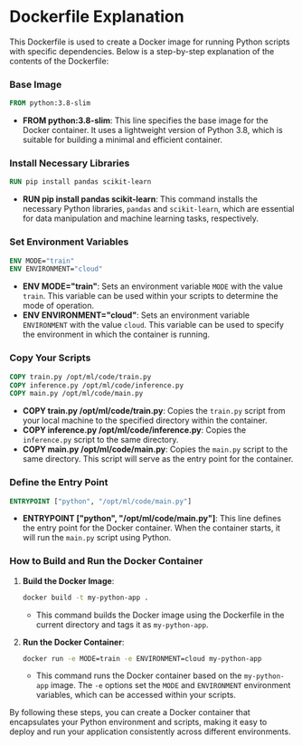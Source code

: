 # Dockerfile Explanation

This Dockerfile is used to create a Docker image for running Python scripts with specific dependencies. Below is a step-by-step explanation of the contents of the Dockerfile:

### Base Image

```Dockerfile
FROM python:3.8-slim
```

- **FROM python:3.8-slim**: This line specifies the base image for the Docker container. It uses a lightweight version of Python 3.8, which is suitable for building a minimal and efficient container.

### Install Necessary Libraries

```Dockerfile
RUN pip install pandas scikit-learn
```

- **RUN pip install pandas scikit-learn**: This command installs the necessary Python libraries, `pandas` and `scikit-learn`, which are essential for data manipulation and machine learning tasks, respectively.

### Set Environment Variables

```Dockerfile
ENV MODE="train"
ENV ENVIRONMENT="cloud"
```

- **ENV MODE="train"**: Sets an environment variable `MODE` with the value `train`. This variable can be used within your scripts to determine the mode of operation.
- **ENV ENVIRONMENT="cloud"**: Sets an environment variable `ENVIRONMENT` with the value `cloud`. This variable can be used to specify the environment in which the container is running.

### Copy Your Scripts

```Dockerfile
COPY train.py /opt/ml/code/train.py
COPY inference.py /opt/ml/code/inference.py 
COPY main.py /opt/ml/code/main.py
```

- **COPY train.py /opt/ml/code/train.py**: Copies the `train.py` script from your local machine to the specified directory within the container.
- **COPY inference.py /opt/ml/code/inference.py**: Copies the `inference.py` script to the same directory.
- **COPY main.py /opt/ml/code/main.py**: Copies the `main.py` script to the same directory. This script will serve as the entry point for the container.

### Define the Entry Point

```Dockerfile
ENTRYPOINT ["python", "/opt/ml/code/main.py"]
```

- **ENTRYPOINT ["python", "/opt/ml/code/main.py"]**: This line defines the entry point for the Docker container. When the container starts, it will run the `main.py` script using Python.

### How to Build and Run the Docker Container

1. **Build the Docker Image**:

   ```sh
   docker build -t my-python-app .
   ```

   - This command builds the Docker image using the Dockerfile in the current directory and tags it as `my-python-app`.
2. **Run the Docker Container**:

   ```sh
   docker run -e MODE=train -e ENVIRONMENT=cloud my-python-app
   ```

   - This command runs the Docker container based on the `my-python-app` image. The `-e` options set the `MODE` and `ENVIRONMENT` environment variables, which can be accessed within your scripts.

By following these steps, you can create a Docker container that encapsulates your Python environment and scripts, making it easy to deploy and run your application consistently across different environments.
